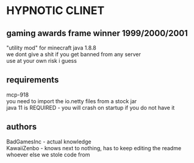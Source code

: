 # HYPNOTIC CLINET  
## gaming awards frame winner 1999/2000/2001  
"utility mod" for minecraft java 1.8.8  
we dont give a shit if you get banned from any server  
use at your own risk i guess  
## requirements  
mcp-918  
you need to import the io.netty files from a stock jar  
java 11 is REQUIRED - you will crash on startup if you do not have it  
## authors  
BadGamesInc - actual knowledge  
KawaiiZenbo - knows next to nothing, has to keep editing the readme  
whoever else we stole code from  

